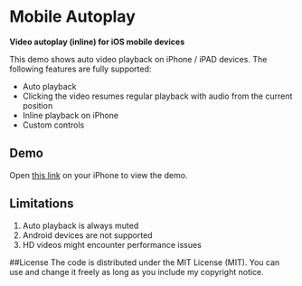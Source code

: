 # Mobile Autoplay
**Video autoplay (inline) for iOS mobile devices**

This demo shows auto video playback on iPhone / iPAD devices. The following features are fully supported:
* Auto playback
* Clicking the video resumes regular playback with audio from the current position
* Inline playback on iPhone
* Custom controls

## Demo
Open [this link](http://amirch1.github.io/MobileAutoPlay/) on your iPhone to view the demo.

## Limitations
1. Auto playback is always muted
2. Android devices are not supported
3. HD videos might encounter performance issues

##License
The code is distributed under the MIT License (MIT). You can use and change it freely as long as you include my copyright notice.
